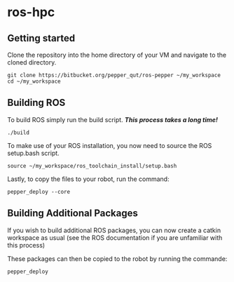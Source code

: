 # ros-hpc
## Getting started
Clone the repository into the home directory of your VM and navigate to the cloned directory.

```
git clone https://bitbucket.org/pepper_qut/ros-pepper ~/my_workspace
cd ~/my_workspace
```

## Building ROS
To build ROS simply run the build script. ***This process takes a long time!*** 

```
./build
```

To make use of your ROS installation, you now need to source the ROS setup.bash script.

```
source ~/my_workspace/ros_toolchain_install/setup.bash
```

Lastly, to copy the files to your robot, run the command:

```
pepper_deploy --core
```


## Building Additional Packages

If you wish to build additional ROS packages, you can now create a catkin workspace as usual (see the ROS documentation if you are unfamiliar with this process)

These packages can then be copied to the robot by running the commande:

```
pepper_deploy
```





